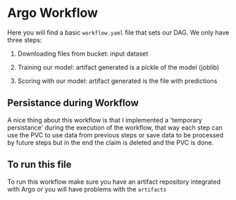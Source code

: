 # Argo Workflow

Here you will find a basic ```workflow.yaml``` file that sets our DAG. We only have three steps:

1. Downloading files from bucket: input dataset

2. Training our model: artifact generated is a pickle of the model (joblib)

3. Scoring with our model: artifact generated is the file with predictions

## Persistance during Workflow

A nice thing about this workflow is that I implemented a 'temporary persistance' during the execution of the workflow, that way each step can use the PVC to use data from previous steps or save data to be processed by future steps but in the end the claim is deleted and the PVC is done.

## To run this file

To run this workflow make sure you have an artifact repository integrated with Argo or you will have problems with the ```artifacts```
